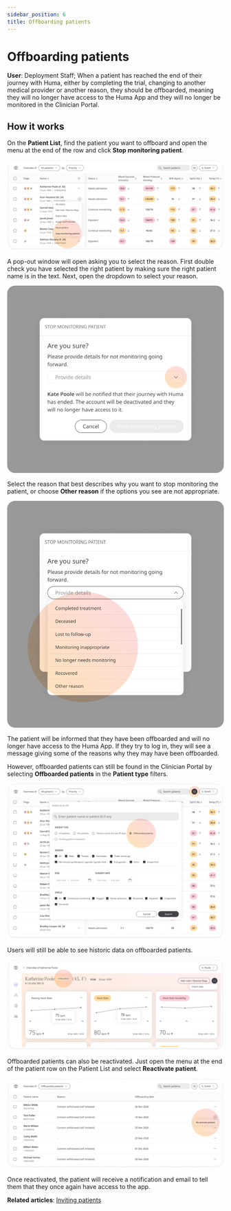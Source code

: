 ```yaml
---
sidebar_position: 6
title: Offboarding patients
---
```

# Offboarding patients
**User**: Deployment Staff; 
When a patient has reached the end of their journey with Huma, either by completing the trial, changing to another medical provider or another reason, they should be offboarded, meaning they will no longer have access to the Huma App and they will no longer be monitored in the Clinician Portal.
## How it works​
On the **Patient List**, find the patient you want to offboard and open the menu at the end of the row and click **Stop monitoring patient**.

![Stop monitoring menu](./assets/OffboardPatient01.png)

A pop-out window will open asking you to select the reason. First double check you have selected the right patient by making sure the right patient name is in the text. Next, open the dropdown to select your reason.

![Check patient](./assets/OffboardPatient02.png)

Select the reason that best describes why you want to stop monitoring the patient, or choose **Other reason** if the options you see are not appropriate.

![Choose reason](./assets/OffboardPatient03.png)

The patient will be informed that they have been offboarded and will no longer have access to the Huma App. If they try to log in, they will see a message giving some of the reasons why they may have been offboarded. 

However, offboarded patients can still be found in the Clinician Portal by selecting **Offboarded patients** in the **Patient type** filters.

![Filters menu](./assets/OffboardPatient04.png)

Users will still be able to see historic data on offboarded patients.

![Offboarded patients](./assets/OffboardPatient05.png)

Offboarded patients can also be reactivated. Just open the menu at the end of the patient row on the Patient List and select **Reactivate patient**.

![Reactivate patient](./assets/OffboardPatient06.png)

Once reactivated, the patient will receive a notification and email to tell them that they once again have access to the app. 

**Related articles**: [Inviting patients](https://github.com/huma-engineering/huma-docs/blob/6a4b3cd6f400d779dbfdf7846a86270a8f3d3f50/data-collection/Clinician%20Portal/Roles%20and%20Permissions/Inviting%20patients.md)
